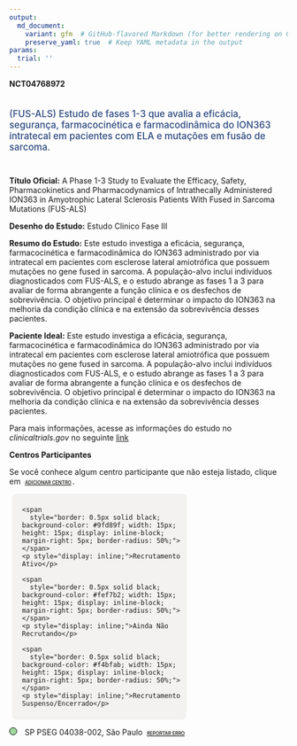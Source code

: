 ```yaml
---
output: 
  md_document:
    variant: gfm  # GitHub-flavored Markdown (for better rendering on GitHub)
    preserve_yaml: true  # Keep YAML metadata in the output
params:
  trial: ''
---
```


**NCT04768972**

<div style="padding: 5px 5px 5px 0px; font-size: 1.20em; font-weight: 500; color: #2E4A7F; text-align: left; margin-bottom: 20px">

(FUS-ALS) Estudo de fases 1-3 que avalia a eficácia, segurança,
farmacocinética e farmacodinâmica do ION363 intratecal em pacientes com
ELA e mutações em fusão de sarcoma.

</div>

**Título Oficial:** A Phase 1-3 Study to Evaluate the Efficacy, Safety,
Pharmacokinetics and Pharmacodynamics of Intrathecally Administered
ION363 in Amyotrophic Lateral Sclerosis Patients With Fused in Sarcoma
Mutations (FUS-ALS)

**Desenho do Estudo:** Estudo Clinico Fase III

**Resumo do Estudo:** Este estudo investiga a eficácia, segurança,
farmacocinética e farmacodinâmica do ION363 administrado por via
intratecal em pacientes com esclerose lateral amiotrófica que possuem
mutações no gene fused in sarcoma. A população-alvo inclui indivíduos
diagnosticados com FUS-ALS, e o estudo abrange as fases 1 a 3 para
avaliar de forma abrangente a função clínica e os desfechos de
sobrevivência. O objetivo principal é determinar o impacto do ION363 na
melhoria da condição clínica e na extensão da sobrevivência desses
pacientes.

**Paciente Ideal:** Este estudo investiga a eficácia, segurança,
farmacocinética e farmacodinâmica do ION363 administrado por via
intratecal em pacientes com esclerose lateral amiotrófica que possuem
mutações no gene fused in sarcoma. A população-alvo inclui indivíduos
diagnosticados com FUS-ALS, e o estudo abrange as fases 1 a 3 para
avaliar de forma abrangente a função clínica e os desfechos de
sobrevivência. O objetivo principal é determinar o impacto do ION363 na
melhoria da condição clínica e na extensão da sobrevivência desses
pacientes.

Para mais informações, acesse as informações do estudo no
*clinicaltrials.gov* no seguinte
[link](https://clinicaltrials.gov/ct2/show/NCT04768972)

**Centros Participantes**

Se você conhece algum centro participante que não esteja listado, clique
em
<span style="color: #2E4A7F; margin-left: 2px; padding: 2px; background-color: #f3f2f1; border-radius: 8px; font-weight: 500; font-size: 0.6em">[ADICIONAR
CENTRO](https://flazar.shinyapps.io/formsapp?study_nct_id=NCT04768972&location_id=N%2FA&location_full_name=N%2FA&form_type=Adicionar%20Centro%7D)</span>.

<div style="margin-bottom: 8px; margin-left: 5px; padding: 8px; max-width: 300px; background-color: #f3f2f1; border-radius: 8px;">

<div style="margin-left: 10px;">

    <span 
      style="border: 0.5px solid black; background-color: #9fd89f; width: 15px; height: 15px; display: inline-block; margin-right: 5px; border-radius: 50%;"></span>
    <p style="display: inline;">Recrutamento Ativo</p>

</div>

<div style="margin-left: 10px;">

    <span 
      style="border: 0.5px solid black; background-color: #fef7b2; width: 15px; height: 15px; display: inline-block; margin-right: 5px; border-radius: 50%;"></span>
    <p style="display: inline;">Ainda Não Recrutando</p>

</div>

<div style="margin-left: 10px;">

    <span 
      style="border: 0.5px solid black; background-color: #f4bfab; width: 15px; height: 15px; display: inline-block; margin-right: 5px; border-radius: 50%;"></span>
    <p style="display: inline;">Recrutamento Suspenso/Encerrado</p>

</div>

</div>

<span style="border: 0.5px solid black; display: inline-block; width: 12px; height: 12px; border-radius: 50%; margin-right: 10px; padding-bottom: 0px; background-color: #9fd89f;"></span>
SP PSEG 04038-002, São Paulo
<span style="color: #2E4A7F; margin-left: 2px; padding: 2px; background-color: #f3f2f1; border-radius: 8px; font-weight: 500; font-size: 0.6em">[REPORTAR
ERRO](https://flazar.shinyapps.io/formsapp?study_nct_id=NCT04768972&location_id=PSEGCENTRODEPESQUISACLINICASASAOPAULO04038002BRAZIL&location_full_name=PSEG%2C%2004038-002%2C%20S%C3%A3o%20Paulo&form_type=Reportar%20Erro)</span>
